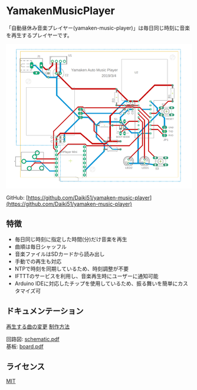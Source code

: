 # YamakenMusicPlayer

「自動昼休み音楽プレイヤー(yamaken-music-player)」は毎日同じ時刻に音楽を再生するプレイヤーです。

![YamakenMusicPlayer](/doc/images/top.png)

GitHub: [https://github.com/Daiki51/yamaken-music-player](https://github.com/Daiki51/yamaken-music-player)

## 特徴
- 毎日同じ時刻に指定した時間(分)だけ音楽を再生
- 曲順は毎日シャッフル
- 音楽ファイルはSDカードから読み出し
- 手動での再生も対応
- NTPで時刻を同期しているため、時刻調整が不要
- IFTTTのサービスを利用し、音楽再生時にユーザーに通知可能
- Arduino IDEに対応したチップを使用しているため、振る舞いを簡単にカスタマイズ可

## ドキュメンテーション

[再生する曲の変更]()
[制作方法]()

回路図: [schematic.pdf](/circuit/YamakenMusicPlayer/schematic.pdf) \
基板: [board.pdf](/circuit/YamakenMusicPlayer/board.pdf)

## ライセンス

[MIT](https://github.com/atom/atom/blob/master/LICENSE.md)
